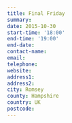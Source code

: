 ```yaml
---
title: Final Friday
summary: 
date: 2015-10-30
start-time: '18:00'
end-time: '19:00'
end-date: 
contact-name: 
email: 
telephone: 
website: 
address1: 
address2: 
city: Romsey
county: Hampshire
country: UK
postcode: 
---
```

